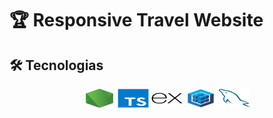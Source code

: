# 🏆 Responsive Travel Website

## 🛠️ Tecnologias
<p align="center">
  <img align="center" height="30" width="50" alt="html-icon" src="https://github.com/devicons/devicon/blob/master/icons/nodejs/nodejs-original.svg">
  <img align="center" height="30" width="50" alt="html-icon" src="https://github.com/devicons/devicon/blob/master/icons/typescript/typescript-original.svg">

  <img align="center" height="30" width="50" alt="html-icon" src="https://github.com/devicons/devicon/blob/master/icons/express/express-original.svg">
  <img align="center" height="30" width="50" alt="html-icon" src="https://github.com/devicons/devicon/blob/master/icons/sequelize/sequelize-original.svg">
  
  <img align="center" height="30" width="50" alt="html-icon" src="https://github.com/devicons/devicon/blob/master/icons/mysql/mysql-original.svg">
</p>
